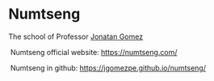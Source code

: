 # Numtseng

The school of Professor <A HREF="https://dis.unal.edu.co/~jgomezpe/">Jonatan Gomez</A>

&nbsp;Numtseng official website: <A HREF="https://numtseng.com/">https://numtseng.com/</A>

&nbsp;Numtseng in github: <A HREF="https://jgomezpe.github.io/numtseng/">https://jgomezpe.github.io/numtseng/</A>

